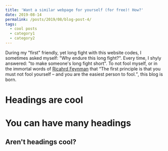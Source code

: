 ```yaml
---
title: 'Want a similar webpage for yourself (for free)! How?'
date: 2019-08-14
permalink: /posts/2019/08/blog-post-4/
tags:
  - cool posts
  - category1
  - category2
---
```


During my "first" friendly, yet long fight with this website codes, I sometimes asked myself: "Why endure this long fight?". Every time, I shyly answered: "to make someone's long fight short". To not fool myself, or in the immortal words of [Ricahrd Feynman](https://en.wikipedia.org/wiki/Richard_Feynman) that <q>The first principle is that you must not fool yourself – and you are the easiest person to fool.</q>, this blog is born.  

Headings are cool
======

You can have many headings
======

Aren't headings cool?
------
